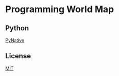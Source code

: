 # Programming World Map


## Python

[PyNative](https://pynative.com/)

## License

[MIT](https://choosealicense.com/licenses/mit/)


